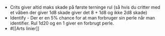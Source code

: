 - Crits giver altid maks skade på første terninge rul (så hvis du critter med et våben der giver 1d8 skade giver det 8 + 1d8 og ikke 2d8 skade)
- Identify - Der er en 5% chance for at man forbruger sin perle når man identifier. Rul 1d20 og en 1 giver en forbrugt perle.
- #[[Arts linier]]